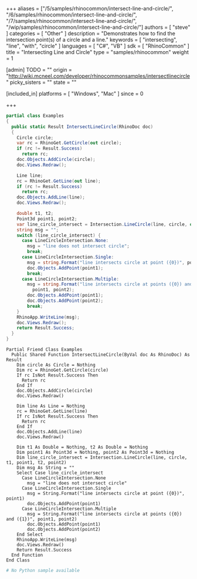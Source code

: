 +++
aliases = ["/5/samples/rhinocommon/intersect-line-and-circle/", "/6/samples/rhinocommon/intersect-line-and-circle/", "/7/samples/rhinocommon/intersect-line-and-circle/", "/wip/samples/rhinocommon/intersect-line-and-circle/"]
authors = [ "steve" ]
categories = [ "Other" ]
description = "Demonstrates how to find the intersection point(s) of a circle and a line."
keywords = [ "intersecting", "line", "with", "circle" ]
languages = [ "C#", "VB" ]
sdk = [ "RhinoCommon" ]
title = "Intersecting Line and Circle"
type = "samples/rhinocommon"
weight = 1

[admin]
TODO = ""
origin = "http://wiki.mcneel.com/developer/rhinocommonsamples/intersectlinecircle"
picky_sisters = ""
state = ""

[included_in]
platforms = [ "Windows", "Mac" ]
since = 0

+++

<div class="codetab-content" id="cs">

```cs
partial class Examples
{
  public static Result IntersectLineCircle(RhinoDoc doc)
  {
    Circle circle;
    var rc = RhinoGet.GetCircle(out circle);
    if (rc != Result.Success)
      return rc;
    doc.Objects.AddCircle(circle);
    doc.Views.Redraw();

    Line line;
    rc = RhinoGet.GetLine(out line);
    if (rc != Result.Success)
      return rc;
    doc.Objects.AddLine(line);
    doc.Views.Redraw();

    double t1, t2;
    Point3d point1, point2;
    var line_circle_intersect = Intersection.LineCircle(line, circle, out t1, out point1, out t2, out point2);
    string msg = "";
    switch (line_circle_intersect) {
      case LineCircleIntersection.None:
        msg = "line does not intersect circle";
        break;
      case LineCircleIntersection.Single:
        msg = string.Format("line intersects circle at point ({0})", point1);
        doc.Objects.AddPoint(point1);
        break;
      case LineCircleIntersection.Multiple:
        msg = string.Format("line intersects circle at points ({0}) and ({1})",
          point1, point2);
        doc.Objects.AddPoint(point1);
        doc.Objects.AddPoint(point2);
        break;
    }
    RhinoApp.WriteLine(msg);
    doc.Views.Redraw();
    return Result.Success;
  }
}
```

</div>


<div class="codetab-content" id="vb">

```vbnet
Partial Friend Class Examples
  Public Shared Function IntersectLineCircle(ByVal doc As RhinoDoc) As Result
	Dim circle As Circle = Nothing
	Dim rc = RhinoGet.GetCircle(circle)
	If rc IsNot Result.Success Then
	  Return rc
	End If
	doc.Objects.AddCircle(circle)
	doc.Views.Redraw()

	Dim line As Line = Nothing
	rc = RhinoGet.GetLine(line)
	If rc IsNot Result.Success Then
	  Return rc
	End If
	doc.Objects.AddLine(line)
	doc.Views.Redraw()

	Dim t1 As Double = Nothing, t2 As Double = Nothing
	Dim point1 As Point3d = Nothing, point2 As Point3d = Nothing
	Dim line_circle_intersect = Intersection.LineCircle(line, circle, t1, point1, t2, point2)
	Dim msg As String = ""
	Select Case line_circle_intersect
	  Case LineCircleIntersection.None
		msg = "line does not intersect circle"
	  Case LineCircleIntersection.Single
		msg = String.Format("line intersects circle at point ({0})", point1)
		doc.Objects.AddPoint(point1)
	  Case LineCircleIntersection.Multiple
		msg = String.Format("line intersects circle at points ({0}) and ({1})", point1, point2)
		doc.Objects.AddPoint(point1)
		doc.Objects.AddPoint(point2)
	End Select
	RhinoApp.WriteLine(msg)
	doc.Views.Redraw()
	Return Result.Success
  End Function
End Class
```

</div>


<div class="codetab-content" id="py">

```python
# No Python sample available
```

</div>
